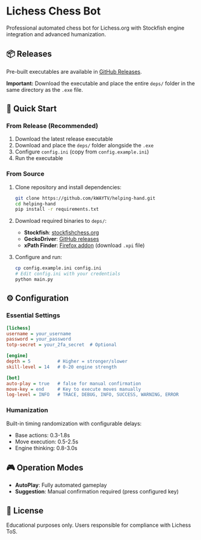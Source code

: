 # Lichess Chess Bot

Professional automated chess bot for Lichess.org with Stockfish engine integration and advanced humanization.

## 📦 Releases

Pre-built executables are available in [GitHub Releases](https://github.com/kWAYTV/helping-hand/releases).

**Important:** Download the executable and place the entire `deps/` folder in the same directory as the `.exe` file.

## 🚀 Quick Start

### From Release (Recommended)

1. Download the latest release executable
2. Download and place the `deps/` folder alongside the `.exe`
3. Configure `config.ini` (copy from `config.example.ini`)
4. Run the executable

### From Source

1. Clone repository and install dependencies:

   ```bash
   git clone https://github.com/kWAYTV/helping-hand.git
   cd helping-hand
   pip install -r requirements.txt
   ```

2. Download required binaries to `deps/`:

   - **Stockfish**: [stockfishchess.org](https://stockfishchess.org/download/)
   - **GeckoDriver**: [GitHub releases](https://github.com/mozilla/geckodriver/releases)
   - **xPath Finder**: [Firefox addon](https://addons.mozilla.org/en-US/firefox/addon/xpath_finder/) (download `.xpi` file)

3. Configure and run:
   ```bash
   cp config.example.ini config.ini
   # Edit config.ini with your credentials
   python main.py
   ```

## ⚙️ Configuration

### Essential Settings

```ini
[lichess]
username = your_username
password = your_password
totp-secret = your_2fa_secret  # Optional

[engine]
depth = 5          # Higher = stronger/slower
skill-level = 14   # 0-20 engine strength

[bot]
auto-play = true   # false for manual confirmation
move-key = end     # Key to execute moves manually
log-level = INFO   # TRACE, DEBUG, INFO, SUCCESS, WARNING, ERROR
```

### Humanization

Built-in timing randomization with configurable delays:

- Base actions: 0.3-1.8s
- Move execution: 0.5-2.5s
- Engine thinking: 0.8-3.0s

## 🎮 Operation Modes

- **AutoPlay**: Fully automated gameplay
- **Suggestion**: Manual confirmation required (press configured key)

## 📝 License

Educational purposes only. Users responsible for compliance with Lichess ToS.
